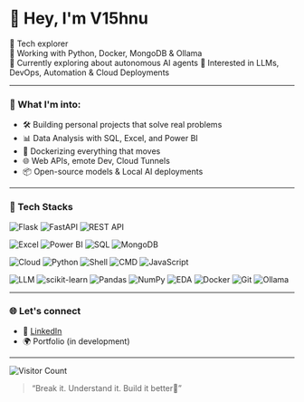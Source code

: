 # 👋 Hey, I'm V15hnu

🧠 Tech explorer  
🔧 Working with Python, Docker, MongoDB & Ollama  
🤖 Currently exploring about autonomous AI agents
🚀 Interested in LLMs, DevOps, Automation & Cloud Deployments


---

### 🧠 What I'm into:
- 🛠 Building personal projects that solve real problems  
- 📊 Data Analysis with SQL, Excel, and Power BI  
- 🐳 Dockerizing everything that moves  
- 🌐 Web APIs, emote Dev, Cloud Tunnels  
- 📦 Open-source models & Local AI deployments  

---

### 🧰 Tech Stacks

![Flask](https://img.shields.io/badge/-Flask-000?style=flat\&logo=flask\&logoColor=white)
![FastAPI](https://img.shields.io/badge/-FastAPI-009688?style=flat\&logo=fastapi\&logoColor=white)
![REST API](https://img.shields.io/badge/-REST%20API-FF6F00?style=flat\&logo=api\&logoColor=white)

![Excel](https://img.shields.io/badge/-Excel-217346?style=flat\&logo=microsoft-excel\&logoColor=white)
![Power BI](https://img.shields.io/badge/-PowerBI-F2C811?style=flat\&logo=powerbi\&logoColor=black)
![SQL](https://img.shields.io/badge/-SQL-4479A1?style=flat\&logo=sqlite\&logoColor=white)
![MongoDB](https://img.shields.io/badge/-MongoDB-47A248?style=flat\&logo=mongodb\&logoColor=white)

![Cloud](https://img.shields.io/badge/-Cloud%20Deployment-4285F4?style=flat\&logo=googlecloud\&logoColor=white)
![Python](https://img.shields.io/badge/-Python-3776AB?style=flat\&logo=python\&logoColor=white)
![Shell](https://img.shields.io/badge/-Shell-121011?style=flat\&logo=gnu-bash\&logoColor=white)
![CMD](https://img.shields.io/badge/-CMD-444444?style=flat\&logo=windows\&logoColor=white)
![JavaScript](https://img.shields.io/badge/-JavaScript-F7DF1E?style=flat\&logo=javascript\&logoColor=black)

![LLM](https://img.shields.io/badge/-LLM-8E24AA?style=flat\&logo=openai\&logoColor=white)
![scikit-learn](https://img.shields.io/badge/-scikit--learn-F7931E?style=flat\&logo=scikit-learn\&logoColor=white)
![Pandas](https://img.shields.io/badge/-Pandas-150458?style=flat\&logo=pandas\&logoColor=white)
![NumPy](https://img.shields.io/badge/-NumPy-013243?style=flat\&logo=numpy\&logoColor=white)
![EDA](https://img.shields.io/badge/-EDA-006400?style=flat\&logo=chartdotjs\&logoColor=white)
![Docker](https://img.shields.io/badge/-Docker-2496ED?style=flat\&logo=docker\&logoColor=white)
![Git](https://img.shields.io/badge/-Git-F05032?style=flat\&logo=git\&logoColor=white)
![Ollama](https://img.shields.io/badge/-Ollama-3C3C3C?style=flat\&logo=openai\&logoColor=white)

---

### 🌐 Let's connect
- 💼 [LinkedIn](https://linkedin.com/in/your-link)  
- 🌍 Portfolio (in development)

---

![Visitor Count](https://komarev.com/ghpvc/?username=vishnuf6n1x&label=Profile+Views&color=brightgreen)

> “Break it. Understand it. Build it better🚀”   
